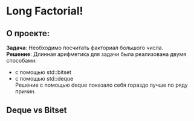 # Long Factorial!

## О проекте:
**Задача**: Необходимо посчитать факториал большого числа.  
**Решение**: Длинная арифметика для задачи была реализована двумя способами:  
+ с помощью std::bitset  
+ с помощью std::deque  
Решение с помощью deque показало себя гораздо лучше по ряду причин.

## Deque vs Bitset
